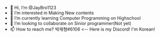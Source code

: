 - 👋 Hi, I’m @JayBro1123
- 👀 I’m interested in Making New contents
- 🌱 I’m currently learning Computer Programming on Highschool
- 💞️ I’m looking to collaborate on Sinior programmer(Not yet)
- 📫 How to reach me? 박재형#6106 <-- Here is my Discord! I'm Korean!
<!---
JayBro1123/JayBro1123 is a ✨ special ✨ repository because its `README.md` (this file) appears on your GitHub profile.
You can click the Preview link to take a look at your changes.
--->
